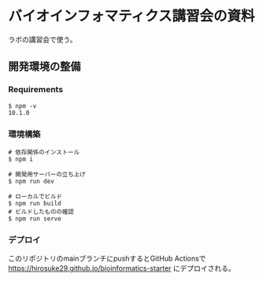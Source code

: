 # バイオインフォマティクス講習会の資料

ラボの講習会で使う。

## 開発環境の整備

### Requirements

```
$ npm -v
10.1.0
```

### 環境構築

```
# 依存関係のインストール
$ npm i

# 開発用サーバーの立ち上げ
$ npm run dev

# ローカルでビルド
$ npm run build
# ビルドしたものの確認
$ npm run serve
```

### デプロイ
このリポジトリのmainブランチにpushするとGitHub Actionsで https://hirosuke29.github.io/bioinformatics-starter にデプロイされる。
